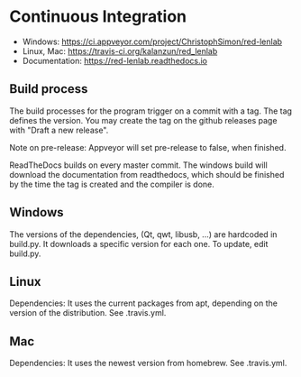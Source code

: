 Continuous Integration
======================

- Windows: https://ci.appveyor.com/project/ChristophSimon/red-lenlab
- Linux, Mac: https://travis-ci.org/kalanzun/red_lenlab
- Documentation: https://red-lenlab.readthedocs.io

Build process
-------------

The build processes for the program trigger on a commit with a tag. The tag defines the version.
You may create the tag on the github releases page with "Draft a new release".

Note on pre-release: Appveyor will set pre-release to false, when finished.

ReadTheDocs builds on every master commit. The windows build will download the documentation
from readthedocs, which should be finished by the time the tag is created and the compiler is done.

Windows
-------

The versions of the dependencies, (Qt, qwt, libusb, ...) are hardcoded in build.py.
It downloads a specific version for each one. To update, edit build.py. 

Linux
-----

Dependencies: It uses the current packages from apt, depending on the version of the distribution. See .travis.yml.

Mac
---

Dependencies: It uses the newest version from homebrew. See .travis.yml.

